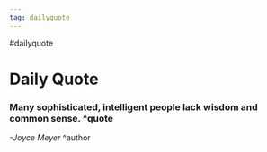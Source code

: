 ```yaml
---
tag: dailyquote
---
```


#dailyquote

# Daily Quote

### Many sophisticated, intelligent people lack wisdom and common sense. ^quote
*-Joyce Meyer* ^author
